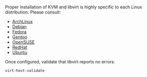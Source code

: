 Proper installation of KVM and libvirt is highly specific to each Linux distribution. Please consult:

* [ArchLinux](https://wiki.archlinux.org/index.php/Libvirt)
* [Debian](https://wiki.debian.org/KVM#Installation)
* [Fedora](https://docs.fedoraproject.org/en-US/quick-docs/getting-started-with-virtualization/)
* [Gentoo](https://wiki.gentoo.org/wiki/QEMU)
* [OpenSUSE](https://doc.opensuse.org/documentation/leap/virtualization/html/book.virt/cha.vt.installation.html)
* [RedHat](https://access.redhat.com/articles/1344173#Q_how-install-virtualization-packages)
* [Ubuntu](https://help.ubuntu.com/community/KVM/Installation)

Once configured, validate that libvirt reports no errors:

```shell
virt-host-validate
```

